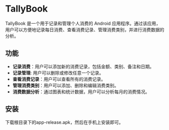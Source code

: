 # TallyBook

TallyBook 是一个用于记录和管理个人消费的 Android 应用程序。通过该应用，用户可以方便地记录每日消费、查看消费记录、管理消费类别，并进行消费数据的分析。

## 功能

- **记录消费**：用户可以添加新的消费记录，包括金额、类别、备注和日期。
- **记录管理**: 用户可以删除或修改任意一个记录。
- **查看消费记录**：用户可以查看所有的消费记录。
- **管理消费类别**：用户可以添加、删除和编辑消费类别。
- **消费数据分析**：通过图表和统计数据，用户可以分析每月的消费情况。

## 安装

下载根目录下的app-release.apk，然后在手机上安装即可。